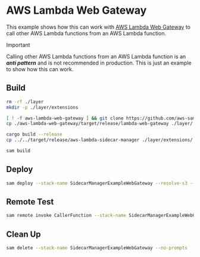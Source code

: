 # AWS Lambda Web Gateway

This example shows how this can work with [AWS Lambda Web Gateway](https://github.com/aws-samples/aws-lambda-web-gateway) to call other AWS Lambda functions from an AWS Lambda function.

> [!IMPORTANT]
> Calling other AWS Lambda functions from an AWS Lambda function is an **_anti pattern_** and is not recommended in production. This is just an example to show how this can work.

## Build

```bash
rm -rf ./layer
mkdir -p ./layer/extensions

[ ! -f aws-lambda-web-gateway ] && git clone https://github.com/aws-samples/aws-lambda-web-gateway.git && cd aws-lambda-web-gateway && cargo build --release && cd ..
cp ./aws-lambda-web-gateway/target/release/lambda-web-gateway ./layer/

cargo build --release
cp ../../target/release/aws-lambda-sidecar-manager ./layer/extensions/

sam build
```

## Deploy

```bash
sam deploy --stack-name SidecarManagerExampleWebGateway --resolve-s3 --capabilities CAPABILITY_IAM
```

## Remote Test

```bash
sam remote invoke CallerFunction --stack-name SidecarManagerExampleWebGateway
```

## Clean Up

```bash
sam delete --stack-name SidecarManagerExampleWebGateway --no-prompts
```
